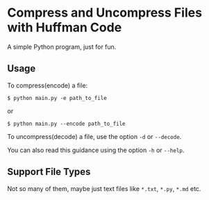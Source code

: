 # Compress and Uncompress Files with Huffman Code

A simple Python program, just for fun.

## Usage

To compress(encode) a file:

```
$ python main.py -e path_to_file
```
or
```
$ python main.py --encode path_to_file
```

To uncompress(decode) a file, use the option `-d` or `--decode`.

You can also read this guidance using the option `-h` or `--help`.

## Support File Types

Not so many of them, maybe just text files like `*.txt`, `*.py`, `*.md` etc.
